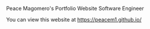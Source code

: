 Peace Magomero's Portfolio Website
Software Engineer

You can view this website at https://peacem1.github.io/

